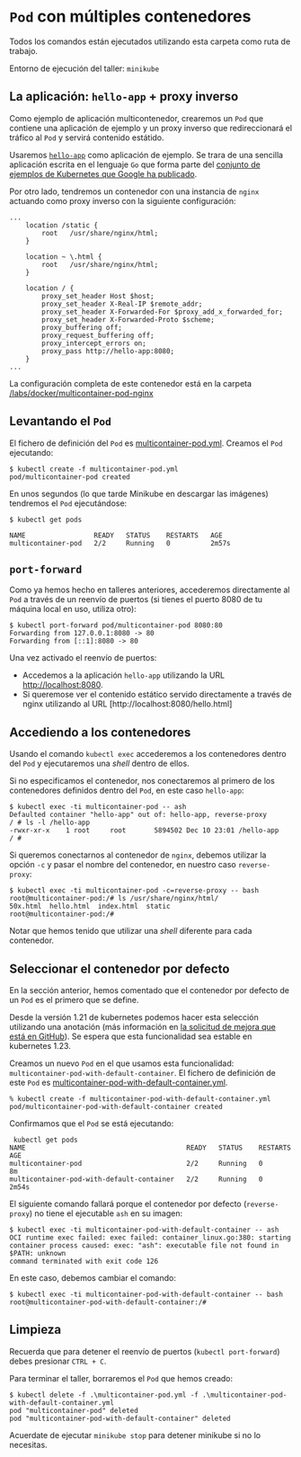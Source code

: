 # `Pod` con múltiples contenedores

Todos los comandos están ejecutados utilizando esta carpeta como ruta de trabajo.

Entorno de ejecución del taller: `minikube`

## La aplicación: `hello-app` + proxy inverso

Como ejemplo de aplicación multicontenedor, crearemos un `Pod` que contiene una
aplicación de ejemplo y un proxy inverso que redireccionará el tráfico al `Pod`
y servirá contenido estátido.

Usaremos 
[`hello-app`](https://github.com/GoogleCloudPlatform/kubernetes-engine-samples/tree/main/hello-app) 
como aplicación de ejemplo. Se trara de una sencilla aplicación escrita en el lenguaje
`Go` que forma parte del 
[conjunto de ejemplos de Kubernetes que Google ha publicado](https://github.com/GoogleCloudPlatform/kubernetes-engine-samples).

Por otro lado, tendremos un contenedor con una instancia de `nginx` actuando 
como proxy inverso con la siguiente configuración:

```nginx
...
    location /static {
        root   /usr/share/nginx/html;
    }

    location ~ \.html {
        root   /usr/share/nginx/html;
    }

    location / {
        proxy_set_header Host $host;
        proxy_set_header X-Real-IP $remote_addr;
        proxy_set_header X-Forwarded-For $proxy_add_x_forwarded_for;
        proxy_set_header X-Forwarded-Proto $scheme;
        proxy_buffering off;
        proxy_request_buffering off;
        proxy_intercept_errors on;
        proxy_pass http://hello-app:8080;
    }
...
```

La configuración completa de este contenedor está en la carpeta 
[/labs/docker/multicontainer-pod-nginx](../../docker/multicontainer-pod-nginx)

## Levantando el `Pod`

El fichero de definición del `Pod` es [multicontainer-pod.yml](multicontainer-pod.yml).
Creamos el `Pod` ejecutando:

```shell
$ kubectl create -f multicontainer-pod.yml
pod/multicontainer-pod created
```

En unos segundos (lo que tarde Minikube en descargar las imágenes) tendremos el
`Pod` ejecutándose:

```shell
$ kubectl get pods

NAME                 READY   STATUS    RESTARTS   AGE
multicontainer-pod   2/2     Running   0          2m57s
```

## `port-forward`

Como ya hemos hecho en talleres anteriores, accederemos directamente al `Pod` a través
de un reenvío de puertos (si tienes el puerto 8080 de tu máquina local en uso, utiliza
otro):

```shell
$ kubectl port-forward pod/multicontainer-pod 8080:80
Forwarding from 127.0.0.1:8080 -> 80
Forwarding from [::1]:8080 -> 80
```

Una vez activado el reenvío de puertos:
* Accedemos a la aplicación `hello-app` 
  utilizando la URL [http://localhost:8080](http://localhost:8080). 
* Si queremose ver el contenido estático servido directamente a través de nginx
  utilizando al URL [http://localhost:8080/hello.html]

## Accediendo a los contenedores

Usando el comando `kubectl exec` accederemos a los contenedores dentro del `Pod`
y ejecutaremos una _shell_ dentro de ellos.

Si no especificamos el contenedor, nos conectaremos al primero de los contenedores definidos
dentro del `Pod`, en este caso `hello-app`:

```shell
$ kubectl exec -ti multicontainer-pod -- ash
Defaulted container "hello-app" out of: hello-app, reverse-proxy
/ # ls -l /hello-app
-rwxr-xr-x    1 root     root       5894502 Dec 10 23:01 /hello-app
/ #
```

Si queremos conectarnos al contenedor de `nginx`, debemos utilizar la
opción `-c` y pasar el nombre del contenedor, en nuestro caso `reverse-proxy`:

```shell
$ kubectl exec -ti multicontainer-pod -c=reverse-proxy -- bash
root@multicontainer-pod:/# ls /usr/share/nginx/html/
50x.html  hello.html  index.html  static
root@multicontainer-pod:/#
```

Notar que hemos tenido que utilizar una _shell_ diferente para cada contenedor.

## Seleccionar el contenedor por defecto

En la sección anterior, hemos comentado que el contenedor por defecto de un `Pod` 
es el primero que se define.

Desde la versión 1.21 de kubernetes podemos hacer esta selección utilizando una 
anotación (más información en 
[la solicitud de mejora que está en GitHub](https://github.com/kubernetes/kubernetes/pull/97099)).
Se espera que esta funcionalidad sea estable en kubernetes 1.23.

Creamos un nuevo `Pod` en el que usamos esta funcionalidad:  `multicontainer-pod-with-default-container`.
El fichero de definición de este `Pod` es 
[multicontainer-pod-with-default-container.yml](./multicontainer-pod-with-default-container.yml).

```shell
% kubectl create -f multicontainer-pod-with-default-container.yml
pod/multicontainer-pod-with-default-container created
```

Confirmamos que el `Pod` se está ejecutando:

```shell
 kubectl get pods                      
NAME                                        READY   STATUS    RESTARTS   AGE
multicontainer-pod                          2/2     Running   0          8m
multicontainer-pod-with-default-container   2/2     Running   0          2m54s
```

El siguiente comando fallará porque el contenedor por defecto (`reverse-proxy`)
no tiene el ejecutable `ash` en su imagen:

```shell
$ kubectl exec -ti multicontainer-pod-with-default-container -- ash
OCI runtime exec failed: exec failed: container_linux.go:380: starting container process caused: exec: "ash": executable file not found in $PATH: unknown
command terminated with exit code 126
```

En este caso, debemos cambiar el comando:

```shell
$ kubectl exec -ti multicontainer-pod-with-default-container -- bash
root@multicontainer-pod-with-default-container:/#
```

## Limpieza

Recuerda que para detener el reenvío de puertos (`kubectl port-forward`) debes
presionar `CTRL + C`.

Para terminar el taller, borraremos el `Pod` que hemos creado:

```shell
$ kubectl delete -f .\multicontainer-pod.yml -f .\multicontainer-pod-with-default-container.yml
pod "multicontainer-pod" deleted
pod "multicontainer-pod-with-default-container" deleted
```

Acuerdate de ejecutar `minikube stop` para detener minikube si no lo necesitas.
